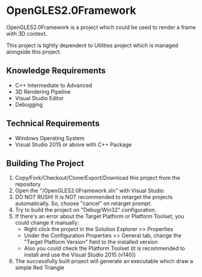 # OpenGLES2.0Framework

OpenGLES2.0Framework is a project which could be used to render a frame with 3D context.

This project is tightly dependent to Utilities project which is managed alongside this project.

## Knowledge Requirements

- C++ Intermediate to Advanced
- 3D Rendering Pipeline
- Visual Studio Editor
- Debugging

## Technical Requirements

- Windows Operating System
- Visual Studio 2015 or above with C++ Package

## Building The Project

1. Copy/Fork/Checkout/Clone/Export/Download this project from the repository
2. Open the "/OpenGLES2.0Framework.sln" with Visual Studio
3. DO NOT RUSH! It is NOT recommended to retarget the projects automatically. So, choose "cancel" on retarget prompt.
4. Try to build the project on "Debug/Win32" configuration.
5. If there's an error about the Target Platform or Platform Toolset, you could change it manually:
	- Right click the project in the Solution Explorer >> Properties
	- Under the Configuration Properties >> General tab, change the "Target Platform Version" field to the installed version
	- Also you could check the Platform Toolset (it is recommended to install and use the Visual Studio 2015 (v140))
6. The successfully built project will generate an executable which draw a simple Red Triangle